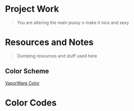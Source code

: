 # Project Work

> You are altering the main pussy o make it nice and sexy

# Resources and Notes

> Dumping resources and stuff used here

## Color Scheme

[VaporWare Color ](https://color.adobe.com/search?q=Vaporwave&t=term)

# Color Codes
